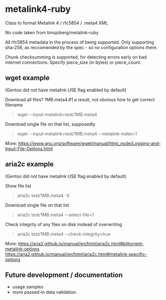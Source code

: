 # metalink4-ruby

Class to format Metalink 4 / rfc5854 / .meta4 XML

No code taken from timsjoberg/metalink-ruby


All rfc5854 metadata in the process of being supported. Only supporting sha-256, as reccomended by the spec - so no configuration options there.

Chunk checksumming is supported, for detecting errors early on bad internet connections. Specify piece_size (in bytes) or piece_count.






## wget example
(Gentoo did not have metalink USE flag enabled by default)

Download all files? 1MB.meta4.#1 a result, not obvious how to get correct filename
> wget --input-metalink=test/1MB.meta4 

Download single file on that list, supposedly
> wget --input-metalink=test/1MB.meta4 --metalink-index=1

More: https://www.gnu.org/software/wget/manual/html_node/Logging-and-Input-File-Options.html


## aria2c example
(Gentoo did not have metalink USE flag enabled by default)

Show file list
> aria2c test/1MB.meta4 -S

Download single file on that list
> aria2c test/1MB.meta4 --select-file=1

Check integrity of any files on disk instead of overwriting
> aria2c test/1MB.meta4 --check-integrity=true

More: https://aria2.github.io/manual/en/html/aria2c.html#bittorrent-metalink-options https://aria2.github.io/manual/en/html/aria2c.html#metalink-specific-options


## Future development / documentation
* usage samples
* more passed-in data validation.
